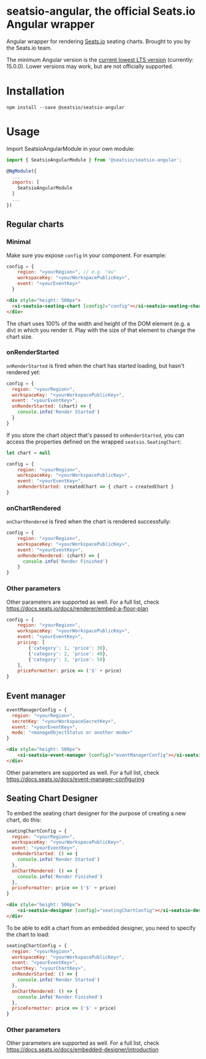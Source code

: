 # seatsio-angular, the official Seats.io Angular wrapper

Angular wrapper for rendering [Seats.io](https://www.seats.io) seating charts. Brought to you by the Seats.io team.

The minimum Angular version is the [current lowest LTS version](https://angular.io/guide/releases#support-policy-and-schedule) (currently: 15.0.0). 
Lower versions may work, but are not officially supported.  

# Installation

```
npm install --save @seatsio/seatsio-angular
```

# Usage

Import SeatsioAngularModule in your own module:

```js
import { SeatsioAngularModule } from '@seatsio/seatsio-angular';

@NgModule({
  ...
  imports: [
    SeatsioAngularModule
  ]
  ...
})
```

## Regular charts

### Minimal

Make sure you expose `config` in your component. For example:

```js
config = {
    region: "<yourRegion>", // e.g. "eu"
    workspaceKey: "<yourWorkspacePublicKey>",
    event: "<yourEventKey>"
  }
```

```html
<div style="height: 500px">
  <si-seatsio-seating-chart [config]="config"></si-seatsio-seating-chart>
</div>
```
The chart uses 100% of the width and height of the DOM element (e.g. a div) in which you render it. Play with the size of that element
to change the chart size.

### onRenderStarted

`onRenderStarted` is fired when the chart has started loading, but hasn't rendered yet:

```js
config = {
  region: "<yourRegion>",
  workspaceKey: "<yourWorkspacePublicKey>",
  event: "<yourEventKey>",
  onRenderStarted: (chart) => {
    console.info('Render Started')
  }
}
```

If you store the chart object that's passed to `onRenderStarted`, you can access the properties defined on the  wrapped `seatsio.SeatingChart`:

```js
let chart = null

config = {
    region: "<yourRegion>",
    workspaceKey: "<yourWorkspacePublicKey>",
    event: "<yourEventKey>",
    onRenderStarted: createdChart => { chart = createdChart }
}
```

### onChartRendered

`onChartRendered` is fired when the chart is rendered successfully:

```js
config = {
    region: "<yourRegion>",
    workspaceKey: "<yourWorkspacePublicKey>",
    event: "<yourEventKey>",
    onRenderRendered: (chart) => {
      console.info('Render Finished')
    }
}
```

### Other parameters

Other parameters are supported as well. For a full list, check https://docs.seats.io/docs/renderer/embed-a-floor-plan

```js
config = {
    region: "<yourRegion>",
    workspaceKey: "<yourWorkspacePublicKey>",
    event: "<yourEventKey>",
    pricing: [
        {'category': 1, 'price': 30},
        {'category': 2, 'price': 40},
        {'category': 3, 'price': 50}
    ],
    priceFormatter: price => ('$' + price)
}
```

## Event manager

```js
eventManagerConfig = {
  region: "<yourRegion>",
  secretKey: "<yourWorkspaceSecretKey>",
  event: "<yourEventKey>",
  mode: "<manageObjectStatus or another mode>"
}
```

```html
<div style="height: 500px">
    <si-seatsio-event-manager [config]="eventManagerConfig"></si-seatsio-event-manager>
</div>
```

Other parameters are supported as well. For a full list, check https://docs.seats.io/docs/event-manager-configuring

## Seating Chart Designer

To embed the seating chart designer for the purpose of creating a new chart, do this:
```js
seatingChartConfig = {
  region: "<yourRegion>",
  workspaceKey: "<yourWorkspacePublicKey>",
  event: "<yourEventKey>",
  onRenderStarted: () => {
    console.info('Render Started')
  },
  onChartRendered: () => {
    console.info('Render Finished')
  },
  priceFormatter: price => ('$' + price)
}
```
```html
<div style="height: 500px">
    <si-seatsio-designer [config]="seatingChartConfig"></si-seatsio-designer>
</div>
```

To be able to edit a chart from an embedded designer, you need to specify the chart to load:
 
```js
seatingChartConfig = {
  region: "<yourRegion>",
  workspaceKey: "<yourWorkspacePublicKey>",
  event: "<yourEventKey>",
  chartKey: "<yourChartKey>",
  onRenderStarted: () => {
    console.info('Render Started')
  },
  onChartRendered: () => {
    console.info('Render Finished')
  },
  priceFormatter: price => ('$' + price)
}
```

### Other parameters

Other parameters are supported as well. For a full list, check https://docs.seats.io/docs/embedded-designer/introduction
